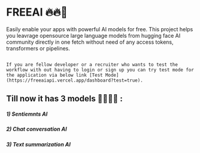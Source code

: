# FREEAI 🔥🔥🤖
Easily enable your apps with powerful AI models for free. 
This project helps you leavrage opensource large language models from hugging face AI community directly in one fetch without need of any access tokens, transformers or pipelines.

```

If you are fellow developer or a recruiter who wants to test the workflow with out having to login or sign up you can try test mode for the application via below link [Test Mode](https://freeaiapi.vercel.app/dashboard?test=true).

```

## Till now it has 3 models  🤟🫡🙂😎 :
  ##### 1) Sentiemnts AI
  ##### 2) Chat conversation AI
  ##### 3) Text summarization AI
